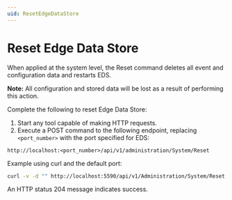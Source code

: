 ```yaml
---
uid: ResetEdgeDataStore
---
```


# Reset Edge Data Store

When applied at the system level, the Reset command deletes all event and configuration data and restarts EDS.

**Note:** All configuration and stored data will be lost as a result of performing this action.

Complete the following to reset Edge Data Store:

1. Start any tool capable of making HTTP requests.
2. Execute a POST command to the following endpoint, replacing `<port_number>` with the port specified for EDS:

  ```http
  http://localhost:<port_number>/api/v1/administration/System/Reset
  ```

  Example using curl and the default port:

  ```bash
  curl -v -d "" http://localhost:5590/api/v1/Administration/System/Reset
  ```

  An HTTP status 204 message indicates success.

